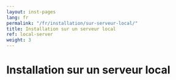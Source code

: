 ```yaml
---
layout: inst-pages
lang: fr
permalink: "/fr/installation/sur-serveur-local/"
title: Installation sur un serveur local
ref: local-server
weight: 3
---
```


# Installation sur un serveur local

